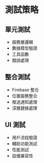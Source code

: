 # 測試策略

## 單元測試

- 服務層邏輯
- 數據模型驗證
- 工具函數
- 錯誤處理

## 整合測試

- Firebase 整合
- 位置服務整合
- 推送通知處理
- 深層鏈接處理

## UI 測試

- 用戶流程驗證
- 輔助功能測試
- 性能測試
- 設備兼容性

